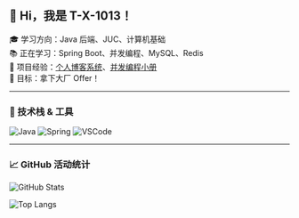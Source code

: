 ## 👋 Hi，我是 T-X-1013！

🎓 学习方向：Java 后端、JUC、计算机基础  
📚 正在学习：Spring Boot、并发编程、MySQL、Redis  
🔨 项目经验：[个人博客系统](https://github.com/xxx)、[并发编程小册](https://github.com/xxx)  
🎯 目标：拿下大厂 Offer！

---

### 🧰 技术栈 & 工具
![Java](https://img.shields.io/badge/Java-ED8B00?style=flat-square&logo=java&logoColor=white)
![Spring](https://img.shields.io/badge/Spring-6DB33F?style=flat-square&logo=spring&logoColor=white)
![VSCode](https://img.shields.io/badge/VSCode-007ACC?style=flat-square&logo=visual-studio-code&logoColor=white)

---

### 📈 GitHub 活动统计

![GitHub Stats](https://github-readme-stats.vercel.app/api?username=T-X-1013&show_icons=true&theme=radical)

![Top Langs](https://github-readme-stats.vercel.app/api/top-langs/?username=T-X-1013&layout=compact&theme=radical)
